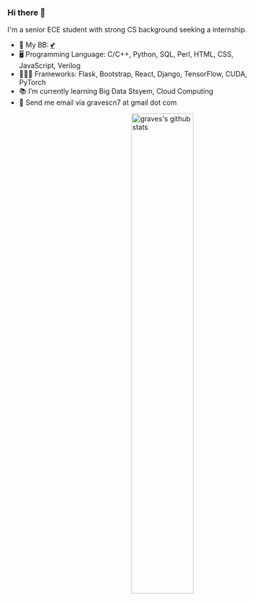 ### Hi there 👋

<!--
**graveszhang/graveszhang** is a ✨ _special_ ✨ repository because its `README.md` (this file) appears on your GitHub profile.

Here are some ideas to get you started:

- 🔭 I’m currently working on ...
- 🌱 I’m currently learning ...
- 👯 I’m looking to collaborate on ...
- 🤔 I’m looking for help with ...
- 💬 Ask me about ...
- 📫 How to reach me: ...
- 😄 Pronouns: ...
- ⚡ Fun fact: ...
-->

I'm a senior ECE student with strong CS background seeking a internship.
- 🥺 My BB: [💕](https://github.com/siyinm)
- 🖥 Programming Language: C/C++, Python, SQL, Perl, HTML, CSS, JavaScript, Verilog
- 👨🏻‍💻 Frameworks: Flask, Bootstrap, React, Django, TensorFlow, CUDA, PyTorch
- 📚 I’m currently learning Big Data Stsyem, Cloud Computing
- 💬 Send me email via gravescn7 at gmail dot com


<img align="right" alt="graves's github stats" width="50%" src="https://github-readme-stats.vercel.app/api?username=graveszhang&theme=dark&show_icons=true">
